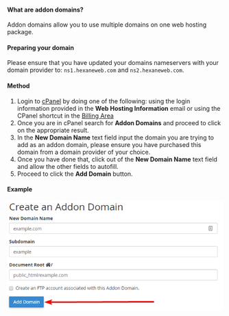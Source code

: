#### What are addon domains?
Addon domains allow you to use multiple domains on one web hosting package.

#### Preparing your domain
Please ensure that you have updated your domains nameservers with your domain provider to: `ns1.hexaneweb.com` and `ns2.hexaneweb.com`.

#### Method
1. Login to [cPanel](https://cpanel.hexanenetworks.com) by doing one of the following: using the login information provided in the **Web Hosting Information** email or using the CPanel shortcut in the [Billing Area](https://billing.hexanenetworks.com/)
2. Once you are in cPanel search for **Addon Domains** and proceed to click on the appropriate result.
3. In the **New Domain Name** text field input the domain you are trying to add as an addon domain, please ensure you have purchased this domain from a domain provider of your choice.
4. Once you have done that, click out of the **New Domain Name** text field and allow the other fields to autofill.
5. Proceed to click the **Add Domain** button.

#### Example
![](https://raw.githubusercontent.com/HexaneNetworks/help-assets/master/assets/png/addon-domains.png)